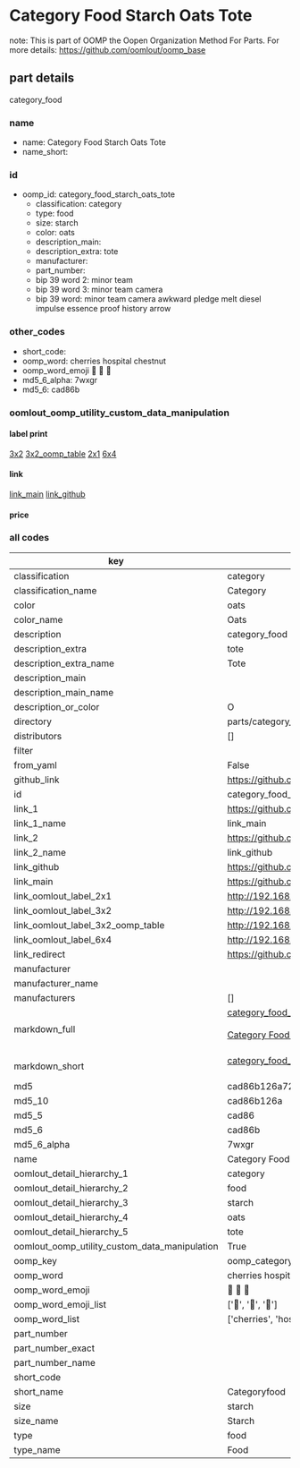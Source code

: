 # Category Food Starch Oats Tote  

note: This is part of OOMP the Oopen Organization Method For Parts. For more details: https://github.com/oomlout/oomp_base

##  part details
  



category_food



### name
* name: Category Food Starch Oats Tote
* name_short: 
### id
* oomp_id: category_food_starch_oats_tote
  * classification: category
  * type: food
  * size: starch
  * color: oats
  * description_main: 
  * description_extra: tote
  * manufacturer: 
  * part_number: 
  * bip 39 word 2: minor team
  * bip 39 word 3: minor team camera
  * bip 39 word: minor team camera awkward pledge melt diesel impulse essence proof history arrow

### other_codes
* short_code: 
* oomp_word: cherries hospital chestnut
* oomp_word_emoji :cherries: :hospital: :chestnut:
* md5_6_alpha: 7wxgr
* md5_6: cad86b






### oomlout_oomp_utility_custom_data_manipulation
#### label print
[3x2](http://192.168.1.245:1112/?label=oomp%207wxgr)
[3x2_oomp_table](http://192.168.1.108:1112/?label=oomp%207wxgr)
[2x1](http://192.168.1.242:1112/?label=oomp%207wxgr)
[6x4](http://192.168.1.55:1112/?label=oomp%207wxgr)    

#### link

[link_main](https://github.com/oomlout/oomlout_oomp_version_1_messy/tree/main/parts/category_food_starch_oats_tote) [link_github](https://github.com/oomlout/oomlout_oomp_version_1_messy/tree/main/parts/category_food_starch_oats_tote)                             

#### price







### all codes 
| key | value |  
| --- | --- |  
| classification | category |  
| classification_name | Category |  
| color | oats |  
| color_name | Oats |  
| description | category_food |  
| description_extra | tote |  
| description_extra_name | Tote |  
| description_main |  |  
| description_main_name |  |  
| description_or_color | O  |  
| directory | parts/category_food_starch_oats_tote |  
| distributors | [] |  
| filter |  |  
| from_yaml | False |  
| github_link | https://github.com/oomlout/oomlout_oomp_part_src/tree/main/parts/category_food_starch_oats_tote |  
| id | category_food_starch_oats_tote |  
| link_1 | https://github.com/oomlout/oomlout_oomp_version_1_messy/tree/main/parts/category_food_starch_oats_tote |  
| link_1_name | link_main |  
| link_2 | https://github.com/oomlout/oomlout_oomp_version_1_messy/tree/main/parts/category_food_starch_oats_tote |  
| link_2_name | link_github |  
| link_github | https://github.com/oomlout/oomlout_oomp_version_1_messy/tree/main/parts/category_food_starch_oats_tote |  
| link_main | https://github.com/oomlout/oomlout_oomp_version_1_messy/tree/main/parts/category_food_starch_oats_tote |  
| link_oomlout_label_2x1 | http://192.168.1.242:1112/?label=oomp%207wxgr |  
| link_oomlout_label_3x2 | http://192.168.1.245:1112/?label=oomp%207wxgr |  
| link_oomlout_label_3x2_oomp_table | http://192.168.1.108:1112/?label=oomp%207wxgr |  
| link_oomlout_label_6x4 | http://192.168.1.55:1112/?label=oomp%207wxgr |  
| link_redirect | https://github.com/oomlout/oomlout_oomp_version_1_messy/tree/main/parts/category_food_starch_oats_tote |  
| manufacturer |  |  
| manufacturer_name |  |  
| manufacturers | [] |  
| markdown_full | [category_food_starch_oats_tote](none)<br>[](none)<br>[Category Food Starch Oats Tote](none)<br><br> |  
| markdown_short | [category_food_starch_oats_tote](none)<br><br> |  
| md5 | cad86b126a7227b22ad3410c4177ac69 |  
| md5_10 | cad86b126a |  
| md5_5 | cad86 |  
| md5_6 | cad86b |  
| md5_6_alpha | 7wxgr |  
| name | Category Food Starch Oats Tote |  
| oomlout_detail_hierarchy_1 | category |  
| oomlout_detail_hierarchy_2 | food |  
| oomlout_detail_hierarchy_3 | starch |  
| oomlout_detail_hierarchy_4 | oats |  
| oomlout_detail_hierarchy_5 | tote |  
| oomlout_oomp_utility_custom_data_manipulation | True |  
| oomp_key | oomp_category_food_starch_oats_tote |  
| oomp_word | cherries hospital chestnut |  
| oomp_word_emoji | :cherries: :hospital: :chestnut: |  
| oomp_word_emoji_list | [':cherries:', ':hospital:', ':chestnut:'] |  
| oomp_word_list | ['cherries', 'hospital', 'chestnut'] |  
| part_number |  |  
| part_number_exact |  |  
| part_number_name |  |  
| short_code |  |  
| short_name | Categoryfood |  
| size | starch |  
| size_name | Starch |  
| type | food |  
| type_name | Food |  
